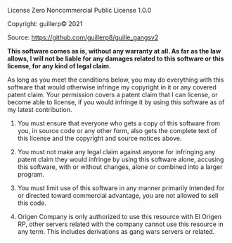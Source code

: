 License Zero Noncommercial Public License 1.0.0

Copyright: guillerp© 2021

Source: https://github.com/guillerp8/guille_gangsv2

**This software comes as is, without any warranty at all. As far
as the law allows, I will not be liable for any damages related
to this software or this license, for any kind of legal claim.**

As long as you meet the conditions below, you may do everything
with this software that would otherwise infringe my copyright in
it or any covered patent claim. Your permission covers a patent
claim that I can license, or become able to license, if you would
infringe it by using this software as of my latest contribution.

1. You must ensure that everyone who gets a copy of this software
   from you, in source code or any other form, also gets the
   complete text of this license and the copyright and source
   notices above.

2. You must not make any legal claim against anyone for
   infringing any patent claim they would infringe by using this
   software alone, accusing this software, with or without
   changes, alone or combined into a larger program.

3. You must limit use of this software in any manner primarily
   intended for or directed toward commercial advantage, you are 
   not allowed to sell this code.

4. Origen Company is only authorized to use this resource with El Origen RP,
   other servers related with the company cannot use this resource in any term.
   This includes derivations as gang wars servers or related.
